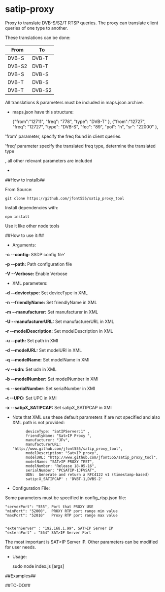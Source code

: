 # satip-proxy
Proxy to translate DVB-S/S2/T RTSP queries. The proxy can translate client queries of one type to another.

These translations can be done:

From | To
-----|----
DVB-S| DVB-T
DVB-S2| DVB-T
DVB-S| DVB-S
DVB-T| DVB-S
DVB-T| DVB-S2

All translations & parameters must be included in maps.json archive.

* maps.json have this structure:

    {"from":"12711",
         "freq": "778",
        "type": "DVB-T"
    },
    {"from":"12727",
        "freq": "12727",
        "type": "DVB-S",
        "fec": "89",
        "pol": "h",
        "sr": "22000"
    },

'from' parameter, specify the freq found in client queries.

'freq' parameter specify the translated freq
type, determine the translated type

, all other relevant parameters are included


*

##How to install:##

From Source:

    git clone https://github.com/jfont555/satip_proxy_tool

Install dependencies with:

    npm install

Use it like other node tools

##How to use it:##


* Arguments:

**-c --config:** SSDP config file'

**-p --path:** Path configuration file

**-V --Verbose:** Enable Verbose


* XML parameters:

**-d --devicetype:** Set deviceType in XML

**-n --friendlyName:**  Set friendlyName in XML

**-m --manufacturer:** Set manufacturer in XML

**-U --manufacturerURL:** Set manufacturerURL in XML

**-r --modelDescription:** Set modelDescription in XML

**-u --path:** Set path in XMl

**-d --modelURL:** Set modelURl in XML

**-q --modelName:** Set modelName in XMl

**-v --udn:** Set udn in XML

**-b --modelNumber:** Set modelNumber in XMl

**-s --serialNumber:** Set serialNumber in XMl

**-t --UPC:** Set UPC in XMl

**-x --satipX_SATIPCAP:** Set satipX_SATIPCAP in XMl

* Note that XML use these default parameters if are not specified and also XML path is not provided:

            deviceType: "SatIPServer:1" ,
            friendlyName: "Sat>IP Proxy ",
            manufacturer: "JFv",
            manufacturerURL: "http://www.github.com/jfont555/satip_proxy_tool",
            modelDescription: "Sat>IP proxy",
            modelURL: "http://www.github.com/jfont555/satip_proxy_tool",
            modelName: "SAT>IP PROXY TEST",
            modelNumber: "Release 18-05-16",
            serialNumber: "PCSATIP-1JFVSAT",
            UDN:  Generate and return a RFC4122 v1 (timestamp-based)
            satip:X_SATIPCAP' : 'DVBT-1,DVBS-2'

* Configuration File:

Some parameters must be specified in config_rtsp.json file:


    "serverPort": "555", Port that PROXY USE
    "minPort": "52000",  PROXY RTP port range min value
    "maxPort": "52010"   Proxy RTP port range max value


    "externServer" : "192.168.1.99", SAT>IP Server IP
    "externPort" : "554" SAT>IP Server Port

The most important is SAT>IP Server IP. Other parameters can be modified for user needs.

* Usage:

    sudo node index.js [args]

##Examples##



##TO-DO##

